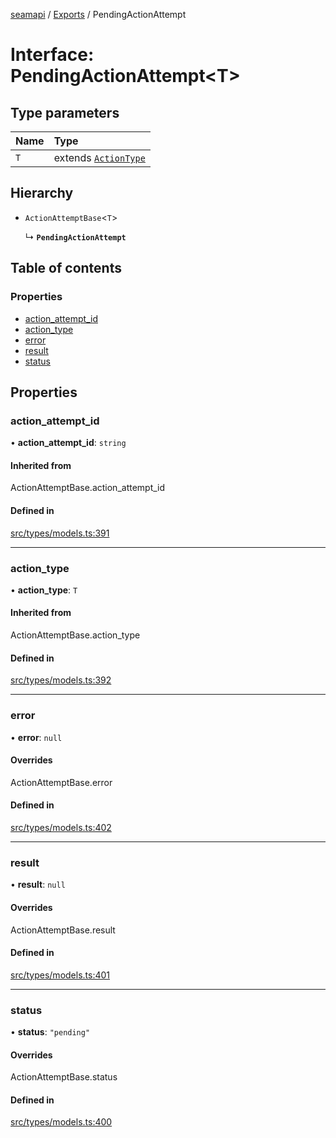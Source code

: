 [seamapi](../README.md) / [Exports](../modules.md) / PendingActionAttempt

# Interface: PendingActionAttempt<T\>

## Type parameters

| Name | Type |
| :------ | :------ |
| `T` | extends [`ActionType`](../modules.md#actiontype) |

## Hierarchy

- `ActionAttemptBase`<`T`\>

  ↳ **`PendingActionAttempt`**

## Table of contents

### Properties

- [action\_attempt\_id](PendingActionAttempt.md#action_attempt_id)
- [action\_type](PendingActionAttempt.md#action_type)
- [error](PendingActionAttempt.md#error)
- [result](PendingActionAttempt.md#result)
- [status](PendingActionAttempt.md#status)

## Properties

### action\_attempt\_id

• **action\_attempt\_id**: `string`

#### Inherited from

ActionAttemptBase.action\_attempt\_id

#### Defined in

[src/types/models.ts:391](https://github.com/seamapi/javascript/blob/main/src/types/models.ts#L391)

___

### action\_type

• **action\_type**: `T`

#### Inherited from

ActionAttemptBase.action\_type

#### Defined in

[src/types/models.ts:392](https://github.com/seamapi/javascript/blob/main/src/types/models.ts#L392)

___

### error

• **error**: ``null``

#### Overrides

ActionAttemptBase.error

#### Defined in

[src/types/models.ts:402](https://github.com/seamapi/javascript/blob/main/src/types/models.ts#L402)

___

### result

• **result**: ``null``

#### Overrides

ActionAttemptBase.result

#### Defined in

[src/types/models.ts:401](https://github.com/seamapi/javascript/blob/main/src/types/models.ts#L401)

___

### status

• **status**: ``"pending"``

#### Overrides

ActionAttemptBase.status

#### Defined in

[src/types/models.ts:400](https://github.com/seamapi/javascript/blob/main/src/types/models.ts#L400)
